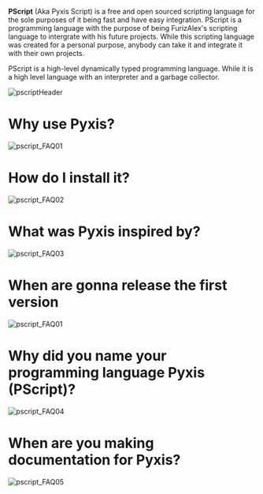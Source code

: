 **PScript** (Aka Pyxis Script) is a free and open sourced scripting language for the sole purposes of it being fast and have easy integration. PScript is a programming language with the purpose
of being FurizAlex's scripting language to intergrate with his future projects. While this scripting language was created for a personal purpose, anybody can take it and integrate it with
their own projects.

PScript is a high-level dynamically typed programming language. While it is a high level language with an interpreter and a garbage collector.

![pscriptHeader](https://github.com/user-attachments/assets/5f47cf15-e456-4e57-a084-8891c100f871)

Why use Pyxis?
================
![pscript_FAQ01](https://github.com/user-attachments/assets/006ce26f-3e75-4342-864b-2c2da9821acc)

How do I install it?
====================
![pscript_FAQ02](https://github.com/user-attachments/assets/e552fa2b-2d98-43d8-8835-a01381ccabb4)

What was Pyxis inspired by?
============================
![pscript_FAQ03](https://github.com/user-attachments/assets/7fca928c-e374-4e40-8e4c-cc6fa317db65)

When are gonna release the first version
========================================
![pscript_FAQ01](https://github.com/user-attachments/assets/006ce26f-3e75-4342-864b-2c2da9821acc)

Why did you name your programming language Pyxis (PScript)?
===================================================
![pscript_FAQ04](https://github.com/user-attachments/assets/60bb51a8-0df2-45c0-a050-b2fc4db0eb38)

When are you making documentation for Pyxis?
==============================================
![pscript_FAQ05](https://github.com/user-attachments/assets/e4158ecf-15cb-44e9-a246-aaf40afb2a33)
